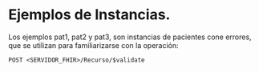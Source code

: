 # Ejemplos de Instancias.

Los ejemplos pat1, pat2 y pat3, son instancias de pacientes cone errores, que se utilizan para familiarizarse con la operación:

```
POST <SERVIDOR_FHIR>/Recurso/$validate
```
